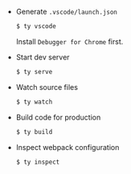* Generate `.vscode/launch.json`

    ``` bash
    $ ty vscode
    ```

    Install `Debugger for Chrome` first.

* Start dev server

    ``` bash
    $ ty serve
    ```


* Watch source files

    ``` bash
    $ ty watch
    ```

* Build code for production

    ``` bash
    $ ty build
    ```

* Inspect webpack configuration

   ``` bash
   $ ty inspect
   ```
